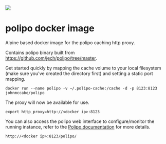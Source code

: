[![](https://badge.imagelayers.io/johnmccabe/polipo:latest.svg)](https://imagelayers.io/?images=johnmccabe/polipo:latest 'Get your own badge on imagelayers.io')
# polipo docker image
Alpine based docker image for the polipo caching http proxy.

Contains polipo binary built from https://github.com/jech/polipo/tree/master.

Get started quickly by mapping the cache volume to your local filesystem (make sure you've created the directory first) and setting a static port mapping.

```
docker run --name polipo -v ~/.polipo-cache:/cache -d -p 8123:8123 johnmccabe/polipo
```
The proxy will now be available for use.
```
export http_proxy=http://<docker ip>:8123
```
You can also access the polipo web interface to configure/monitor the running instance, refer to the [Polipo documentation](http://www.pps.univ-paris-diderot.fr/~jch/software/polipo/manual/Web-interface.html) for more details.
```
http://<docker ip>:8123/polipo/
```
